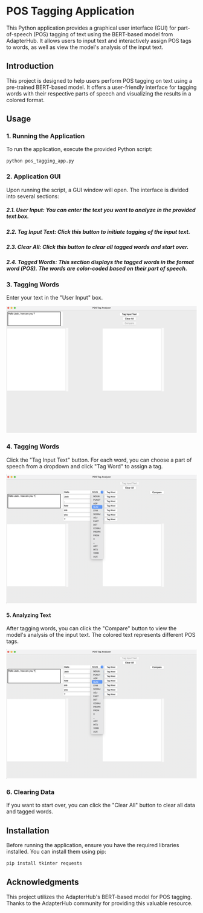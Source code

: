 # POS Tagging Application
This Python application provides a graphical user interface (GUI) for part-of-speech (POS) tagging of text using the BERT-based model from AdapterHub. It allows users to input text and interactively assign POS tags to words, as well as view the model's analysis of the input text.

## Introduction
This project is designed to help users perform POS tagging on text using a pre-trained BERT-based model. It offers a user-friendly interface for tagging words with their respective parts of speech and visualizing the results in a colored format.

## Usage

### 1. Running the Application
To run the application, execute the provided Python script:

```python
python pos_tagging_app.py
```

### 2. Application GUI
Upon running the script, a GUI window will open. The interface is divided into several sections:

##### 2.1. User Input: You can enter the text you want to analyze in the provided text box.

##### 2.2. Tag Input Text: Click this button to initiate tagging of the input text.

##### 2.3. Clear All: Click this button to clear all tagged words and start over.

##### 2.4. Tagged Words: This section displays the tagged words in the format word (POS). The words are color-coded based on their part of speech.

### 3. Tagging Words
Enter your text in the "User Input" box.

<img src="https://github.com/gonzalovaldenebro/NaturalLanguageProcessing-Portfolio/blob/main/Part%204%20-%20Lexical%20Syntax%20and%20Semantics/Project/Images/2.png" alt="Alt text" width="600"/>

### 4. Tagging Words
Click the "Tag Input Text" button.
For each word, you can choose a part of speech from a dropdown and click "Tag Word" to assign a tag.

<img src="https://github.com/gonzalovaldenebro/NaturalLanguageProcessing-Portfolio/blob/main/Part%204%20-%20Lexical%20Syntax%20and%20Semantics/Project/Images/3.png" alt="Alt text" width="600"/>

#### 5. Analyzing Text
After tagging words, you can click the "Compare" button to view the model's analysis of the input text. The colored text represents different POS tags.

<img src="https://github.com/gonzalovaldenebro/NaturalLanguageProcessing-Portfolio/blob/main/Part%204%20-%20Lexical%20Syntax%20and%20Semantics/Project/Images/3.png" alt="Alt text" width="600"/>

### 6. Clearing Data
If you want to start over, you can click the "Clear All" button to clear all data and tagged words.



## Installation
Before running the application, ensure you have the required libraries installed. You can install them using pip:

```python
pip install tkinter requests
```

## Acknowledgments
This project utilizes the AdapterHub's BERT-based model for POS tagging. Thanks to the AdapterHub community for providing this valuable resource.